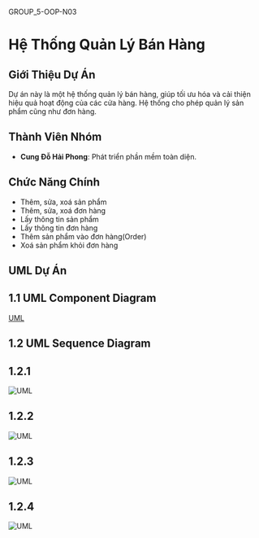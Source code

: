 GROUP_5-OOP-N03 
# Hệ Thống Quản Lý Bán Hàng

## Giới Thiệu Dự Án
Dự án này là một hệ thống quản lý bán hàng, giúp tối ưu hóa và cải thiện hiệu quả hoạt động của các cửa hàng. Hệ thống cho phép quản lý sản phẩm cũng như đơn hàng.
## Thành Viên Nhóm
- **Cung Đỗ Hải Phong**: Phát triển phần mềm toàn diện.


## Chức Năng Chính
- Thêm, sửa, xoá sản phẩm
- Thêm, sửa, xoá đơn hàng
- Lấy thông tin sản phẩm
- Lấy thông tin đơn hàng
- Thêm sản phẩm vào đơn hàng(Order)
- Xoá sản phẩm khỏi đơn hàng

## UML Dự Án

## 1.1 UML Component Diagram

[UML](https://github.com/user-attachments/assets/843e63f4-dba8-4f92-8759-acb107074fd5)



## 1.2 UML Sequence Diagram

## 1.2.1 

![UML](./img/sequence1.jpg)

## 1.2.2

![UML](./img/sequence2.jpg)

## 1.2.3

![UML](./img/sequence3.jpg)

## 1.2.4

![UML](./img/sequence4.jpg)


   
